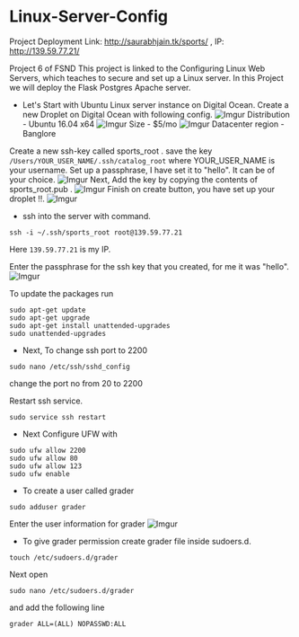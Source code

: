 # Linux-Server-Config
Project Deployment Link: http://saurabhjain.tk/sports/ , IP: http://139.59.77.21/

Project 6 of FSND
This project is linked to the Configuring Linux Web Servers, which teaches  to secure and set up a Linux server. 
In this Project we will deploy the Flask Postgres Apache server.

* Let's Start with Ubuntu Linux server instance on Digital Ocean.
Create a new Droplet on Digital Ocean with following config.
![Imgur](https://i.imgur.com/KNHH7Gh.png)
Distribution - Ubuntu 16.04 x64
![Imgur](https://i.imgur.com/kIOsgRr.png)
Size - $5/mo
![Imgur](https://i.imgur.com/T8JLBA6.png)
Datacenter region - Banglore

Create a new ssh-key called sports_root .
save the key `/Users/YOUR_USER_NAME/.ssh/catalog_root` where YOUR_USER_NAME is your username.
Set up a passphrase, I have set it to "hello". It can be of your choice.
![Imgur](https://i.imgur.com/i2r0cTW.png)
Next, Add the key by copying the contents of sports_root.pub .
![Imgur](https://i.imgur.com/dAsXVNR.png)
Finish on create button, you have set up your droplet !!.
![Imgur](https://i.imgur.com/QItROcm.png)

* ssh into the server with command.
```
ssh -i ~/.ssh/sports_root root@139.59.77.21
```
Here `139.59.77.21` is my IP.

Enter the passphrase for the ssh key that you created, for me it was "hello".
![Imgur](https://i.imgur.com/4XhuqRf.png)

To update the packages run

```
sudo apt-get update
sudo apt-get upgrade
sudo apt-get install unattended-upgrades
sudo unattended-upgrades
```

* Next, To change ssh port to 2200
```
sudo nano /etc/ssh/sshd_config
```
change the port no from 20 to 2200

Restart ssh service.

```sudo service ssh restart```

* Next Configure UFW with
```
sudo ufw allow 2200
sudo ufw allow 80
sudo ufw allow 123
sudo ufw enable
```
* To create a user called grader
```
sudo adduser grader
```
Enter the user information for grader
![Imgur](https://i.imgur.com/Xjs2P2U.png)

* To give grader permission create grader file inside sudoers.d.
```
touch /etc/sudoers.d/grader
```
Next open 
```
sudo nano /etc/sudoers.d/grader
```
and add the following line
```
grader ALL=(ALL) NOPASSWD:ALL
```




 





